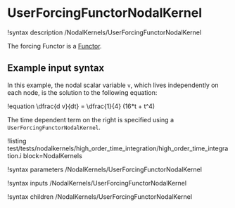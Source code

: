 # UserForcingFunctorNodalKernel

!syntax description /NodalKernels/UserForcingFunctorNodalKernel

The forcing Functor is a [Functor](syntax/Functors/index.md).

## Example input syntax

In this example, the nodal scalar variable `v`, which lives independently on each node, is the solution to the following equation:

!equation
\dfrac{d v}{dt} = \dfrac{1}{4} (16*t + t^4)

The time dependent term on the right is specified using a `UserForcingFunctorNodalKernel`.

!listing test/tests/nodalkernels/high_order_time_integration/high_order_time_integration.i block=NodalKernels

!syntax parameters /NodalKernels/UserForcingFunctorNodalKernel

!syntax inputs /NodalKernels/UserForcingFunctorNodalKernel

!syntax children /NodalKernels/UserForcingFunctorNodalKernel
